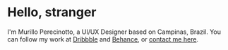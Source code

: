 # Hello, stranger
I'm Murillo Perecinotto, a UI/UX Designer based on Campinas, Brazil.
You can follow my work at [Dribbble](https://dribbble.com/murillovp) and [Behance](https://www.behance.net/murillovp), or [contact me here](mailto:murillovp90@gmail.com).

